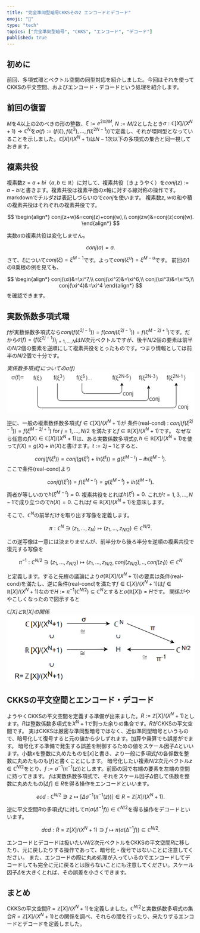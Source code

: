 ```yaml
---
title: "完全準同型暗号CKKSその2 エンコードとデコード"
emoji: "🧮"
type: "tech"
topics: ["完全準同型暗号", "CKKS", "エンコード", "デコード"]
published: true
---
```

## 初めに
前回、多項式環とベクトル空間の同型対応を紹介しました。今回はそれを使ってCKKSの平文空間、およびエンコード・デコードという処理を紹介します。

## 前回の復習
$M$を4以上の2のべきの形の整数、$\xi:=e^{2\pi i/M}$, $N:=M/2$としたとき$σ:ℂ[X]/(X^N+1) \rightarrow  ℂ^N$を$σ(f):=(f(\xi), f(\xi^3), \dots, f(\xi^{2N-1}))$で定義し、それが環同型となっていることを示しました。$ℂ[X]/(X^N+1)$は$N-1$次以下の多項式の集合と同一視しておきます。

## 複素共役
複素数$z=a+bi$（$a,b \in ℝ）$に対して、複素共役（きょうやく）を$conj(z):=a-bi$と書きます。複素共役は複素平面の$x$軸に対する線対称の操作です。markdownでチルダ$\tilde{z}$は表記しづらいので$conj$を使います。
複素数$z$, $w$の和や積の複素共役はそれぞれの複素共役です。

$$
\begin{align*}
conj(z+w)&=conj(z)+conj(w),\\
conj(zw)&=conj(z)conj(w).
\end{align*}
$$

実数$a$の複素共役は変化しません。

$$conj(a)=a.$$

さて、$\xi$について$conj(\xi)=\xi^{M-1}$です。よって$conj(\xi^u)=\xi^{M-u}$です。
前回の1の8乗根の例を見ても、

$$
\begin{align*}
conj(\xi)&=\xi^7,\\
conj(\xi^2)&=\xi^6,\\
conj(\xi^3)&=\xi^5,\\
conj(\xi^4)&=\xi^4
\end{align*}
$$
を確認できます。

## 実数係数多項式環
$f$が実数係数多項式なら$conj(f(\xi^{2j-1}))=f(conj(\xi^{2j-1}))=f(\xi^{M-2j+1})$です。だから$σ(f)=(f(\xi^{2j-1}))_{j=1,\dots,N}$は$N$次元ベクトルですが、後半$N/2$個の要素は前半の$N/2$個の要素を逆順にして複素共役をとったものです。つまり情報としては前半の$N/2$個で十分です。

*実係数多項式$f$についての$σ(f)$*
![実係係数多項式の像](/images/conj-real-poly.png)

逆に、一般の複素数係数多項式$f \in ℂ[X]/(X^N+1)$が
条件(real-cond) : $conj(f(\xi^{2j-1}))=f(\xi^{M-2j+1})$ for $j=1,\dots,N/2$
を満たすと$f \in ℝ[X]/(X^N+1)$です。
なぜなら任意の$f(X) \in ℂ[X]/(X^N+1)$は、ある実数係数多項式$g, h \in ℝ[X]/(X^N+1)$を使って$f(X)=g(X)+ih(X)$と書けます。$t:=2j-1$とすると、

$$
conj(f(\xi^t))=conj(g(\xi^t)+ih(\xi^t))=g(\xi^{M-t})-ih(\xi^{M-t}).
$$
ここで条件(real-cond)より

$$
conj(f(\xi^t))=f(\xi^{M-t})=g(\xi^{M-t})+ih(\xi^{M-t}).
$$

両者が等しいので$h(\xi^{M-t})=0.$ 複素共役をとれば$h(\xi^t)=0.$ これが$t=1,3,\dots,N-1$で成り立つので$h(X)=0.$ これは$f \in ℝ[X]/(X^N+1)$を意味します。

そこで、$ℂ^N$の前半だけを取り出す写像を定義します。

$$
π:  ℂ^N \ni (z_1, \dots, z_N) \mapsto (z_1, \dots, z_{N/2}) \in ℂ^{N/2}.
$$

この逆写像は一意には決まりませんが、前半分から後ろ半分を逆順の複素共役で復元する写像を

$$
π^{-1}: ℂ^{N/2} \ni (z_1,...,z_{N/2}) \mapsto  (z_1,...,z_{N/2}, conj(z_{N/2}), .., conj(z_1)) \in  ℂ^N
$$

と定義します。すると先程の議論により$σ(ℝ[X]/(X^N+1))$の要素は条件(real-cond)を満たし、逆に条件(real-cond)を満たす$f \in ℂ[X]/(X^N+1)$は$f \in ℝ[X]/(X^N+1)$なので$H:=π^{-1}(ℂ^{N/2}) \subseteq ℂ^N$とすると$σ(ℝ[X])=H$です。
関係がややこしくなったので図示すると

*$ℂ[X]$と$ℝ[X]$の関係*
![CとRの関係](/images/real-poly-in-cn.png)

## CKKSの平文空間とエンコード・デコード
ようやくCKKSの平文空間を定義する準備が出来ました。$R:=ℤ[X]/(X^N+1)$とします。$R$は整数係数多項式を$X^N+1$で割った余りの集合です。$R$がCKKSの平文空間です。
実はCKKSは厳密な準同型暗号ではなく、近似準同型暗号というもので、暗号化して復号すると元の値から少しずれます。加算や乗算でも誤差がでます。
暗号化する準備で発生する誤差を制御するための値をスケール因子$Δ$といいます。小数$x$を整数に丸めたものを$[x]$と書き、より一般に多項式$f$の各係数を整数に丸めたものも$[f]$と書くことにします。
暗号化したい複素$N/2$次元ベクトル$z \in ℂ^{N/2}$をとり、$f:=σ^{-1}(\pi^{-1}(z))$とします。前節の図で右端の要素を左端の空間に持ってきます。
$f$は実数係数多項式で、それをスケール因子$Δ$倍して係数を整数に丸めたもの$[Δf] \in R$を得る操作をエンコードといいます。

$$
ecd : ℂ^{N/2} \ni z \mapsto [Δσ^{-1}(\pi^{-1}(z))] \in R=ℤ[X]/(X^N+1).
$$

逆に平文空間$R$の多項式$f$に対して$\pi(σ(Δ^{-1}f)) \in ℂ^{N/2}$を得る操作をデコードといいます。

$$
dcd : R=ℤ[X]/(X^N+1)  \ni f \mapsto \pi(σ(Δ^{-1}f)) \in ℂ^{N/2}.
$$

エンコードとデコードは扱いたい$N/2$次元ベクトルをCKKSの平文空間$R$に移したり、元に戻したりする操作であって、暗号化・復号ではないことに注意してください。
また、エンコードの際に丸め処理が入っているのでエンコードしてデコードしても完全に元に戻るとは限らないことにも注意してください。スケール因子$Δ$を大きくとれば、その誤差を小さくできます。

## まとめ
CKKSの平文空間$R=ℤ[X]/(X^N+1)$を定義しました。$ℂ^{N/2}$と実数係数多項式の集合$R=ℤ[X]/(X^N+1)$との関係を調べ、それらの間を行ったり、来たりするエンコードとデコードを定義しました。
